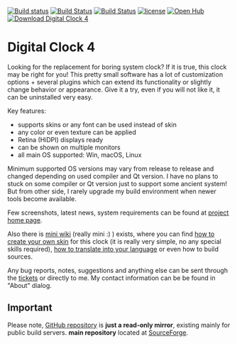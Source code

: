 [![Build status](https://ci.appveyor.com/api/projects/status/esy0atbi1fsrpln1/branch/master?svg=true)](https://ci.appveyor.com/project/Kolcha/digitalclock4/branch/master) [![Build Status](https://doozer.io/badge/Kolcha/DigitalClock4/buildstatus/master)](https://doozer.io/user/Kolcha/DigitalClock4) [![Build Status](https://travis-ci.org/Kolcha/DigitalClock4.svg?branch=master)](https://travis-ci.org/Kolcha/DigitalClock4) [![license](https://img.shields.io/github/license/kolcha/digitalclock4.svg)](https://www.gnu.org/licenses/gpl-3.0.en.html) [![Open Hub](https://www.openhub.net/p/digitalclock4/widgets/project_thin_badge?format=gif)](https://www.openhub.net/p/digitalclock4) [![Download Digital Clock 4](https://img.shields.io/sourceforge/dm/digitalclock4.svg)](https://sourceforge.net/projects/digitalclock4/files/)

Digital Clock 4
===============

Looking for the replacement for boring system clock? If it is true, this clock may be right for you! This pretty small software has a lot of customization options + several plugins which can extend its functionality or slightly change behavior or appearance. Give it a try, even if you will not like it, it can be uninstalled very easy.

Key features:

* supports skins or any font can be used instead of skin
* any color or even texture can be applied
* Retina (HiDPI) displays ready
* can be shown on multiple monitors
* all main OS supported: Win, macOS, Linux

Minimum supported OS versions may vary from release to release and changed depending on used compiler and Qt version.
I have no plans to stuck on some compiler or Qt version just to support some ancient system! But from other side, I rarely upgrade my build environment when newer tools become available.

Few screenshots, latest news, system requirements can be found at [project home page](https://digitalclock4.sourceforge.io/).

Also there is [mini wiki](https://sourceforge.net/p/digitalclock4/wiki/) (really mini :) ) exists, where you can find [how to create your own skin](https://sourceforge.net/p/digitalclock4/wiki/How%20to%20create%20skin/) for this clock (it is really very simple, no any special skills required), [how to translate into your language](https://sourceforge.net/p/digitalclock4/wiki/How%20to%20translate/) or even how to build sources.

Any bug reports, notes, suggestions and anything else can be sent through the [tickets](https://sourceforge.net/p/digitalclock4/tickets/) or directly to me. My contact information can be be found in "About" dialog.

Important
---------
Please note, [GitHub repository](https://github.com/Kolcha/DigitalClock4) is **just a read-only mirror**, existing mainly for public build servers. **main repository** located at [SourceForge](https://sourceforge.net/p/digitalclock4/code/).
